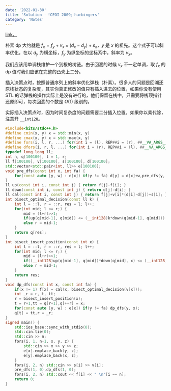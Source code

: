 ```yaml
---
date: '2022-01-30'
title: 'Solution -「CEOI 2009」harbingers'
category: 'Notes'
---
```


[link。](http://222.180.160.110:1024/problem/15767)

朴素 dp 大约就是 $f_x=f_y+v_x\times(d_x-d_y)+s_x$，$y$ 是 $x$ 的祖先。这个式子可以斜率优化，在以 $d_y$ 为横坐标，$f_y$ 为纵坐标的坐标系中，斜率为 $v_x$。

我们应该用单调栈维护一个到根的树链。由于回溯的时候 $v_x$ 不一定单调，取 $f_x$ 的 dp 值时我们应该在完整的凸壳上二分。

插入决策点时，按照普通序列上的斜率优化弹栈（朴素）。很多人的问题是回溯还原栈状态的复杂度，其实你真正修改的值只有插入进去的位置，如果你没有使用 STL 的话弹栈的操作实际上是没有进行的，他们保留在栈中，只需要将栈顶指针还原即可，每次回溯的个数是 $O(1)$ 级别的。

实际插入决策点时，因为时间复杂度的问题需要二分插入位置。如果你以乘代除，注意开 `__int128`。

```cpp
#include<bits/stdc++.h>
#define cmin(x, y) x = std::min(x, y)
#define cmax(x, y) x = std::max(x, y)
#define fors(i, l, r, ...) for(int i = (l), REP##i = (r), ##__VA_ARGS__; i <= REP##i; ++i)
#define dfors(i, r, l, ...) for(int i = (r), REP##i = (l), ##__VA_ARGS__; i >= REP##i; --i)
typedef long long ll;
int n, q[100100], l = 1, r;
ll f[100100], v[100100], s[100100], d[100100];
std::vector<std::pair<int, ll>> e[100100];
void pre_dfs(const int x, int fa) {
    for(const auto [y, w] : e[x]) if(y != fa) d[y] = d[x]+w,pre_dfs(y, x);
}
ll up(const int i, const int j) { return f[j]-f[i]; }
ll down(const int i, const int j) { return d[j]-d[i]; }
ll cal(const int i, const int j) { return f[j]+v[i]*(d[i]-d[j])+s[i]; }
int bisect_optimal_decision(const ll k) {
    int l = ::l, r = ::r, res = l; l++;
    for(int mid; l <= r;) {
        mid = (l+r)>>1;
        if(up(q[mid-1], q[mid]) <= (__int128)k*down(q[mid-1], q[mid])) l = mid+1,res = mid;
        else r = mid-1;
    }
    return q[res];
}
int bisect_insert_position(const int x) {
    int l = ::l, r = ::r, res = l; l++;
    for(int mid; l <= r;) {
        mid = (l+r)>>1;
        if((__int128)up(q[mid-1], q[mid])*down(q[mid], x) <= (__int128)up(q[mid], x)*down(q[mid-1], q[mid])) l = mid+1,res = mid;
        else r = mid-1;
    }
    return res;
}
void dp_dfs(const int x, const int fa) {
    if(x != 1) f[x] = cal(x, bisect_optimal_decision(v[x]));
    int _r = r, t, tt;
    r = bisect_insert_position(x);
    t = r+1,tt = q[r+1],q[++r] = x;
    for(const auto [y, w] : e[x]) if(y != fa) dp_dfs(y, x);
    q[t] = tt,r = _r;
}
signed main() {
    std::ios_base::sync_with_stdio(0);
    std::cin.tie(0);
    std::cin >> n;
    fors(i, 1, n-1, x, y, z) {
        std::cin >> x >> y >> z;
        e[x].emplace_back(y, z);
        e[y].emplace_back(x, z);
    }
    fors(i, 2, n) std::cin >> s[i] >> v[i];
    pre_dfs(1, 0),dp_dfs(1, 0);
    fors(i, 2, n) std::cout << f[i] << " \n"[i == n];
    return 0;
}
```